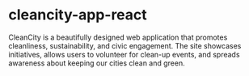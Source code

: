 # cleancity-app-react
CleanCity is a beautifully designed web application that promotes cleanliness, sustainability, and civic engagement. The site showcases initiatives, allows users to volunteer for clean-up events, and spreads awareness about keeping our cities clean and green.
